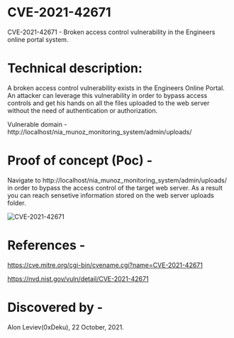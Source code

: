 # CVE-2021-42671
CVE-2021-42671 - Broken access control vulnerability in the Engineers online portal system. 

# Technical description:
A broken access control vulnerability exists in the Engineers Online Portal. An attacker can leverage this vulnerability in order to bypass access controls and get his hands on all the files uploaded to the web server without the need of authentication or authorization. 

Vulnerable domain - http://localhost/nia_munoz_monitoring_system/admin/uploads/

# Proof of concept (Poc) -
Navigate to http://localhost/nia_munoz_monitoring_system/admin/uploads/ in order to bypass the access control of the target web server. 
As a result you can reach sensetive information stored on the web server uploads folder. 

![CVE-2021-42671](https://user-images.githubusercontent.com/93016131/140196897-9f334ed2-a477-4b5e-a806-57a11d17a615.gif)

# References - 
https://cve.mitre.org/cgi-bin/cvename.cgi?name=CVE-2021-42671

https://nvd.nist.gov/vuln/detail/CVE-2021-42671

# Discovered by - 
Alon Leviev(0xDeku), 22 October, 2021. 
